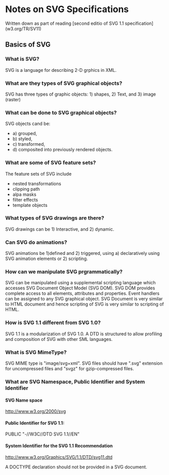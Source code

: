 # Notes on SVG Specifications
Written down as part of reading [second editio of SVG 1.1 specification] (w3.org/TR/SV11)

## Basics of SVG

###  What is SVG?
SVG is a language for describing 2-D grphics in XML. 

### What are they types of SVG graphical objects?
SVG has three types of graphic objects: 1) shapes, 2) Text, and 3) image (raster)

### What can be done to SVG graphical objects? 

SVG objects cand be:
* a) grouped,
* b) styled, 
* c) transformed, 
* d) composited into previously rendered objects. 

### What are some of SVG feature sets?
The feature sets of SVG include 
* nested transformations
* clipping path
* alpa masks
* filter effects
* template objects


### What types of SVG drawings are there?
SVG drawings can be 1) Interactive, and 2) dynamic. 

### Can SVG do animations?
SVG animations be 1)defined and 2) triggered, using a) declaratively using SVG animation elements or 2) scripting. 

### How can we manipulate SVG prgrammatically?
SVG can be manipulated using a supplemental scripting language which accesses SVG Document Object Model (SVG DOM). 
SVG DOM provides complete access to all elements, attributes and properties. 
Event handlers can be assigned to any SVG graphical object.
SVG Document is very similar to HTML document and hence scripting of SVG is very similar to scripting of HTML.


### How is SVG 1.1 different from SVG 1.0?
SVG 1.1 is a modularization of SVG 1.0. A DTD is structured to allow profiling and composition of SVG with other SML languages.


### What is SVG MimeType?
SVG MIME type is "image/svg+xml". 
SVG files should have ".svg" extension for uncompressed files and "svgz" for gzip-compressed files.


### What are SVG Namespace, Public Identifier and System Identifier
#### SVG Name space 
http://www.w3.org/2000/svg
#### Public Identifier for SVG 1.1:
PUBLIC "-//W3C//DTD SVG 1.1//EN"
#### System Identifier for the SVG 1.1 Recommendation
http://www.w3.org/Graphics/SVG/1.1/DTD/svg11.dtd

A DOCTYPE declaration should not be provided in a SVG document.






